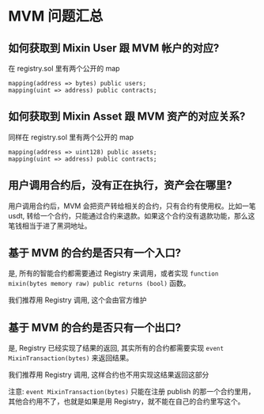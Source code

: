 # MVM 问题汇总

## 如何获取到 Mixin User 跟 MVM 帐户的对应?

在 registry.sol 里有两个公开的 map

```
mapping(address => bytes) public users;
mapping(uint => address) public contracts;
```

## 如何获取到 Mixin Asset 跟 MVM 资产的对应关系?

同样在 registry.sol 里有两个公开的 map

```
mapping(address => uint128) public assets;
mapping(uint => address) public contracts;
```

## 用户调用合约后，没有正在执行，资产会在哪里?

用户调用合约后，MVM 会把资产转给相关的合约，只有合约有使用权。比如一笔 usdt, 转给一个合约，只能通过合约来退款。如果这个合约没有退款功能，那么这笔钱相当于进了黑洞地址。

## 基于 MVM 的合约是否只有一个入口?

是, 所有的智能合约都需要通过 Registry 来调用，或者实现  `function mixin(bytes memory raw) public returns (bool)` 函数。

我们推荐用 Registry 调用, 这个会由官方维护

## 基于 MVM 的合约是否只有一个出口?

是, Registry 已经实现了结果的返回, 其实所有的合约都需要实现 `event MixinTransaction(bytes)` 来返回结果。

我们推荐用 Registry 调用, 这样合约也不用实现这结果返回这部分

注意: `event MixinTransaction(bytes)` 只能在注册 publish 的那一个合约里用，其他合约用不了，也就是如果是用 Registry，就不能在自己的合约里写这个。
